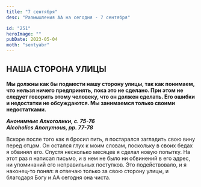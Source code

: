 ```yaml
---
title: "7 сентября"
desc: "Размышления АА на сегодня - 7 сентября"

id: "251"
heroImage: ""
pubDate: 2023-05-04
moth: "sentyabr"
---
```


## НАША СТОРОНА УЛИЦЫ

**Мы должны как бы подмести нашу сторону улицы, так как понимаем, что нельзя
ничего предпринять, пока это не сделано. При этом не следует говорить этому
человеку, что он должен сделать. Его ошибки и недостатки не обсуждаются. Мы
занимаемся только своими недостатками.**

**_Анонимные Алкоголики, с. 75-76  
Alcoholics Anonymous, pp. 77-78_**

Вскоре после того как я бросил пить, я постарался загладить свою вину перед
отцом. Он остался глух к моим словам, поскольку в своих бедах я обвинял его.
Спустя несколько месяцев я сделал новую попытку. На этот раз я написал письмо,
и в нем не было ни обвинений в его адрес, ни упоминаний его неправильных
поступков. Это подействовало, и я наконец-то понял: я отвечаю только за свою
сторону улицы, и благодаря Богу и АА сегодня она чиста.
